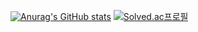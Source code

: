 [![Anurag's GitHub stats](https://github-readme-stats.vercel.app/api?username=yongseongjeon)](https://github.com/anuraghazra/github-readme-stats)
[![Solved.ac프로필](http://mazassumnida.wtf/api/v2/generate_badge?boj=rumka)](https://solved.ac/rumka)

